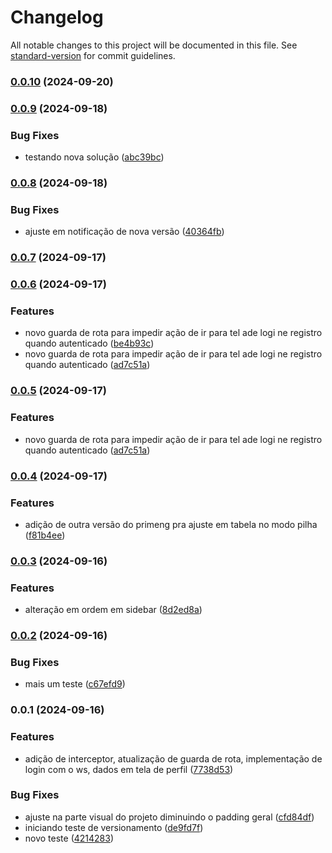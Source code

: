 # Changelog

All notable changes to this project will be documented in this file. See [standard-version](https://github.com/conventional-changelog/standard-version) for commit guidelines.

### [0.0.10](https://github.com/davidguedes/nutfinance/compare/v0.0.9...v0.0.10) (2024-09-20)

### [0.0.9](https://github.com/davidguedes/nutfinance/compare/v0.0.8...v0.0.9) (2024-09-18)


### Bug Fixes

* testando nova solução ([abc39bc](https://github.com/davidguedes/nutfinance/commit/abc39bcd4f3a6b5b8114d021b3955f7698180094))

### [0.0.8](https://github.com/davidguedes/nutfinance/compare/v0.0.7...v0.0.8) (2024-09-18)


### Bug Fixes

* ajuste em notificação de nova versão ([40364fb](https://github.com/davidguedes/nutfinance/commit/40364fb88aca11bbc39ac51d48fa25d958732103))

### [0.0.7](https://github.com/davidguedes/nutfinance/compare/v0.0.6...v0.0.7) (2024-09-17)

### [0.0.6](https://github.com/davidguedes/nutfinance/compare/v0.0.4...v0.0.6) (2024-09-17)


### Features

* novo guarda de rota para impedir ação de ir para tel ade logi ne registro quando autenticado ([be4b93c](https://github.com/davidguedes/nutfinance/commit/be4b93cbb771cc658cc61330fa6f17c7fe52faba))
* novo guarda de rota para impedir ação de ir para tel ade logi ne registro quando autenticado ([ad7c51a](https://github.com/davidguedes/nutfinance/commit/ad7c51ab0ef5b5e3ddad3a4c41fdb6764a4a99e1))

### [0.0.5](https://github.com/davidguedes/nutfinance/compare/v0.0.4...v0.0.5) (2024-09-17)


### Features

* novo guarda de rota para impedir ação de ir para tel ade logi ne registro quando autenticado ([ad7c51a](https://github.com/davidguedes/nutfinance/commit/ad7c51ab0ef5b5e3ddad3a4c41fdb6764a4a99e1))

### [0.0.4](https://github.com/davidguedes/nutfinance/compare/v0.0.3...v0.0.4) (2024-09-17)


### Features

* adição de outra versão do primeng pra ajuste em tabela no modo pilha ([f81b4ee](https://github.com/davidguedes/nutfinance/commit/f81b4eee4b84da08f44c3e7a97e3c1ad1c72f7ab))

### [0.0.3](https://github.com/davidguedes/nutfinance/compare/v0.0.2...v0.0.3) (2024-09-16)


### Features

* alteração em ordem em sidebar ([8d2ed8a](https://github.com/davidguedes/nutfinance/commit/8d2ed8affe395c17256dec895ebcb8be7768e6d8))

### [0.0.2](https://github.com/davidguedes/nutfinance/compare/v0.0.1...v0.0.2) (2024-09-16)


### Bug Fixes

* mais um teste ([c67efd9](https://github.com/davidguedes/nutfinance/commit/c67efd90f8287f3bc75fde86b90ff3f8ff4a6887))

### 0.0.1 (2024-09-16)


### Features

* adição de interceptor, atualização de guarda de rota, implementação de login com o ws, dados em tela de perfil ([7738d53](https://github.com/davidguedes/nutfinance/commit/7738d53dbc0d5b2ad46890748a67a8aac8f5826d))


### Bug Fixes

* ajuste na parte visual do projeto diminuindo o padding geral ([cfd84df](https://github.com/davidguedes/nutfinance/commit/cfd84df90d70f0b525be2a33af384c43911221fa))
* iniciando teste de versionamento ([de9fd7f](https://github.com/davidguedes/nutfinance/commit/de9fd7fb0b887653f597b4eb7a36ec894cf1617d))
* novo teste ([4214283](https://github.com/davidguedes/nutfinance/commit/42142835289dad1fb451b0f397bfc5798b285840))
